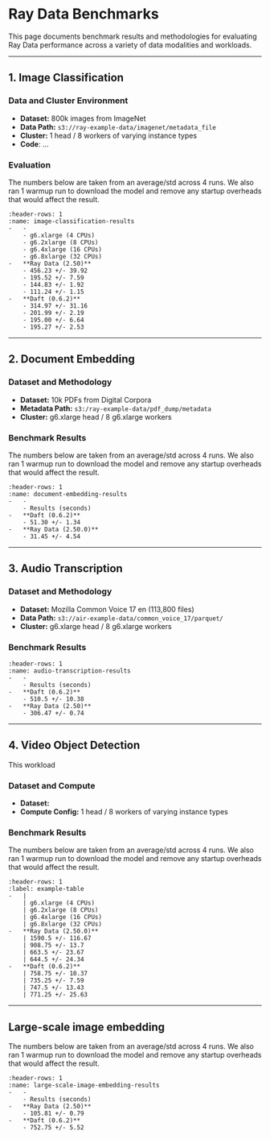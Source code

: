 # Ray Data Benchmarks

This page documents benchmark results and methodologies for evaluating Ray Data performance across a variety of data modalities and workloads.

---

## 1. Image Classification

### Data and Cluster Environment

- **Dataset:** 800k images from ImageNet
- **Data Path:** `s3://ray-example-data/imagenet/metadata_file`
- **Cluster:** 1 head / 8 workers of varying instance types
- **Code**: ...

### Evaluation

The numbers below are taken from an average/std across 4 runs. We also ran 1 warmup run to download the model and remove any startup overheads that would affect the result.

```{list-table} Image Classification Benchmark Results
:header-rows: 1
:name: image-classification-results
-   -
    - g6.xlarge (4 CPUs)
    - g6.2xlarge (8 CPUs)
    - g6.4xlarge (16 CPUs)
    - g6.8xlarge (32 CPUs)
-   **Ray Data (2.50)**
    - 456.23 +/- 39.92
    - 195.52 +/- 7.59
    - 144.83 +/- 1.92
    - 111.24 +/- 1.15
-   **Daft (0.6.2)**
    - 314.97 +/- 31.16
    - 201.99 +/- 2.19
    - 195.00 +/- 6.64
    - 195.27 +/- 2.53
```


---

## 2. Document Embedding

### Dataset and Methodology

- **Dataset:** 10k PDFs from Digital Corpora
- **Metadata Path:** `s3:/ray-example-data/pdf_dump/metadata`
- **Cluster:** g6.xlarge head / 8 g6.xlarge workers


### Benchmark Results

The numbers below are taken from an average/std across 4 runs. We also ran 1 warmup run to download the model and remove any startup overheads that would affect the result.


```{list-table} Document Embedding Benchmark Results
:header-rows: 1
:name: document-embedding-results
-   -
    - Results (seconds)
-   **Daft (0.6.2)**
    - 51.30 +/- 1.34
-   **Ray Data (2.50.0)**
    - 31.45 +/- 4.54
```

---

## 3. Audio Transcription

### Dataset and Methodology

- **Dataset:** Mozilla Common Voice 17 en (113,800 files)
- **Data Path:** `s3://air-example-data/common_voice_17/parquet/`
- **Cluster:** g6.xlarge head / 8 g6.xlarge workers

### Benchmark Results

```{list-table} Audio Transcription Benchmark Results
:header-rows: 1
:name: audio-transcription-results
-   -
    - Results (seconds)
-   **Daft (0.6.2)**
    - 510.5 +/- 10.38
-   **Ray Data (2.50)**
    - 306.47 +/- 0.74
```



---

## 4. Video Object Detection

This workload

### Dataset and Compute

- **Dataset:**
- **Compute Config:** 1 head / 8 workers of varying instance types

### Benchmark Results

The numbers below are taken from an average/std across 4 runs. We also ran 1 warmup run to download the model and remove any startup overheads that would affect the result.


```{list-table} Video Object Detection Results
:header-rows: 1
:label: example-table
-   |
    | g6.xlarge (4 CPUs)
    | g6.2xlarge (8 CPUs)
    | g6.4xlarge (16 CPUs)
    | g6.8xlarge (32 CPUs)
-   **Ray Data (2.50.0)**
    | 1590.5 +/- 116.67
    | 908.75 +/- 13.7
    | 663.5 +/- 23.67
    | 644.5 +/- 24.34
-   **Daft (0.6.2)**
    | 758.75 +/- 10.37
    | 735.25 +/- 7.59
    | 747.5 +/- 13.43
    | 771.25 +/- 25.63
```

---
## Large-scale image embedding



The numbers below are taken from an average/std across 4 runs. We also ran 1 warmup run to download the model and remove any startup overheads that would affect the result.

```{list-table} Large-scale Image Embedding Results
:header-rows: 1
:name: large-scale-image-embedding-results
-   -
    - Results (seconds)
-   **Ray Data (2.50)**
    - 105.81 +/- 0.79
-   **Daft (0.6.2)**
    - 752.75 +/- 5.52
```
